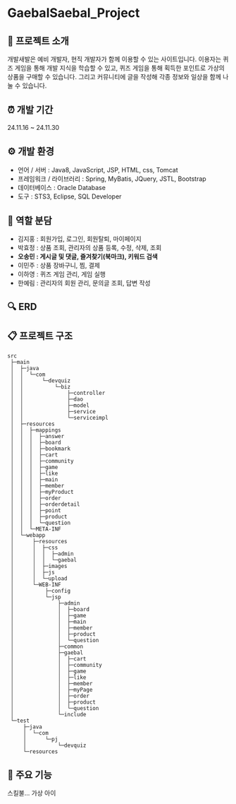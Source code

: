 # GaebalSaebal_Project

## 💁 프로젝트 소개

개발새발은 예비 개발자, 현직 개발자가 함께 이용할 수 있는 사이트입니다. 이용자는 퀴즈 게임을 통해 개발 지식을 학습할 수 있고, 퀴즈 게임을 통해 획득한 포인트로 가상의 상품을 구매할 수 있습니다. 그리고 커뮤니티에 글을 작성해 각종 정보와 일상을 함께 나눌 수 있습니다.


## ⏰ 개발 기간

24.11.16 ~ 24.11.30


## ⚙️ 개발 환경
- 언어 / 서버 : Java8, JavaScript, JSP, HTML, css, Tomcat
- 프레임워크 / 라이브러리 : Spring, MyBatis, JQuery, JSTL, Bootstrap
- 데이터베이스 : Oracle Database
- 도구 : STS3, Eclipse, SQL Developer


## 👥 역할 분담

- 김지홍 : 회원가입, 로그인, 회원탈퇴, 마이페이지
- 박효정 : 상품 조회, 관리자의 상품 등록, 수정, 삭제, 조회
- **오송민 : 게시글 및 댓글, 즐겨찾기(북마크), 키워드 검색**
- 이민주 : 상품 장바구니, 찜, 결제
- 이하영 : 퀴즈 게임 관리, 게임 실행
- 한예림 : 관리자의 회원 관리, 문의글 조회, 답변 작성


## 🔍 ERD


## 📋 프로젝트 구조
```
src
 ├─main
 │  ├─java
 │  │  └─com
 │  │      └─devquiz
 │  │          └─biz
 │  │              ├─controller
 │  │              ├─dao
 │  │              ├─model
 │  │              ├─service
 │  │              └─serviceimpl
 │  ├─resources
 │  │  ├─mappings
 │  │  │  ├─answer
 │  │  │  ├─board
 │  │  │  ├─bookmark
 │  │  │  ├─cart
 │  │  │  ├─community
 │  │  │  ├─game
 │  │  │  ├─like
 │  │  │  ├─main
 │  │  │  ├─member
 │  │  │  ├─myProduct
 │  │  │  ├─order
 │  │  │  ├─orderdetail
 │  │  │  ├─point
 │  │  │  ├─product
 │  │  │  └─question
 │  │  └─META-INF
 │  └─webapp
 │      ├─resources
 │      │  ├─css
 │      │  │  ├─admin
 │      │  │  └─gaebal
 │      │  ├─images
 │      │  ├─js
 │      │  └─upload
 │      └─WEB-INF
 │          ├─config
 │          └─jsp
 │              ├─admin
 │              │  ├─board
 │              │  ├─game
 │              │  ├─main
 │              │  ├─member
 │              │  ├─product
 │              │  └─question
 │              ├─common
 │              ├─gaebal
 │              │  ├─cart
 │              │  ├─community
 │              │  ├─game
 │              │  ├─like
 │              │  ├─member
 │              │  ├─myPage
 │              │  ├─order
 │              │  ├─product
 │              │  └─question
 │              └─include
 └─test
     ├─java
     │  └─com
     │      └─pj
     │          └─devquiz
     └─resources
```

## 📌 주요 기능



스킬불... 가상 아이
